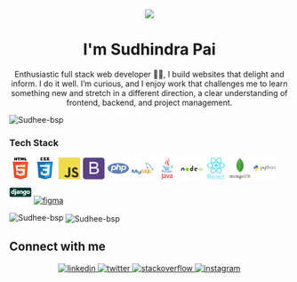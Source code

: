 
<div align="center">
<img src="https://user-images.githubusercontent.com/42115530/92640221-9728ca00-f2fa-11ea-8994-c72b26e937de.gif" align="center"/>
</div>
<h1 align="center">I'm Sudhindra Pai</h1>
<p align="center">Enthusiastic full stack web developer 👨‍💻, I build websites that delight and inform. I do it well. I’m curious, and I enjoy work that challenges me to learn something new and stretch in a different direction, a clear understanding of frontend, backend, and project management.</p>

<p align="left"> <img src="https://komarev.com/ghpvc/?username=Sudhee-bsp&color=brightgreen" alt="Sudhee-bsp" /> </p>

### Tech Stack

<p align="left">
  <img src="/assets/html5-original-wordmark.svg" alt="html5" width="40" height="40"/> 
  <img src="/assets/css3-original-wordmark.svg" alt="css3" width="40" height="40"/>
  <img src="/assets/javascript-original.svg" alt="javascript" width="40" height="40"/> 
  <img src="/assets/bootstrap-plain.svg" alt="bootstrap" width="40" height="40"/> 
  <img src="/assets/php-plain.svg" alt="php" width="40" height="40"/> 
  <img src="/assets/mysql-original-wordmark.svg" alt="mysql" width="40" height="40"/>
  <img src="/assets/java-original-wordmark.svg" alt="java" width="40" height="40"/> 
  <img src="/assets/nodejs-original-wordmark.svg" alt="nodejs" width="40" height="40"/>
  <img src="/assets/react-original-wordmark.svg" alt="react" width="40" height="40"/>
  <img src="/assets/mongodb-original-wordmark.svg" alt="mongodb" width="40" height="40"/>
  <img src="/assets/python-original-wordmark.svg" alt="python" width="40" height="40"/> 
  <img src="/assets/django-original.svg" alt="django" width="40" height="40"/> 
  <a href="https://www.figma.com/" target="_blank"> <img src="https://www.vectorlogo.zone/logos/figma/figma-icon.svg" alt="figma" height='32px'/> </a>
</p>

<p><img align="left" src="https://github-readme-stats.vercel.app/api/top-langs/?username=Sudhee-bsp&layout=compact&hide=html" alt="Sudhee-bsp" /></p>

<p>&nbsp;<img align="center" src="https://github-readme-stats.vercel.app/api?username=Sudhee-bsp&show_icons=true" alt="Sudhee-bsp" /></p>

<!--
**Sudhee-bsp/Sudhee-bsp** is a ✨ _special_ ✨ repository because its `README.md` (this file) appears on your GitHub profile.
Here are some ideas to get you started:

- 🔭 I’m currently working on ...
- 🌱 I’m currently learning ...
- 👯 I’m looking to collaborate on ...
- 🤔 I’m looking for help with ...
- 💬 Ask me about ...
- 📫 How to reach me: ...
- 😄 Pronouns: ...
- ⚡ Fun fact: ...
-->



## Connect with me  
<div align="center">
  
  <a href="https://www.linkedin.com/in/sudhindra-pai26/" target="_blank">
    <img src=https://img.shields.io/badge/linkedin-%231E77B5.svg?&style=for-the-badge&logo=linkedin&logoColor=white alt=linkedin style="margin-bottom: 5px;" />
  </a>

  <a href="https://twitter.com/Sudhee_bsp" target="_blank">
    <img src=https://img.shields.io/badge/twitter-%2300acee.svg?&style=for-the-badge&logo=twitter&logoColor=white alt=twitter style="margin-bottom: 5px;" />
  </a>


<a href="https://stackoverflow.com/users/11746443/sudhee-bsp" target="_blank">
<img src=https://img.shields.io/badge/stackoverflow-%23F28032.svg?&style=for-the-badge&logo=stackoverflow&logoColor=white alt=stackoverflow style="margin-bottom: 5px;" />
</a>

<!--
<a href="https://www.facebook.com/" target="_blank">
<img src=https://img.shields.io/badge/facebook-%232E87FB.svg?&style=for-the-badge&logo=facebook&logoColor=white alt=facebook style="margin-bottom: 5px;" />
</a>

URL LINK To use for icons:- 
https://raw.githubusercontent.com/devicons/devicon/master/icons/java/java-original-wordmark.svg
KEEP it a secret, and make sure if it's working. Have a great DAY buddy!!

<a href="https://github.com/Sudhee-bsp" target="_blank">
<img src=https://img.shields.io/badge/github-%2324292e.svg?&style=for-the-badge&logo=github&logoColor=white alt=github style="margin-bottom: 5px;" />
</a>

-->

<a href="https://www.instagram.com/sudhee_bsp/" target="_blank">
<img src=https://img.shields.io/badge/instagram-%23000000.svg?&style=for-the-badge&logo=instagram&logoColor=white alt=instagram style="margin-bottom: 5px;" />
</a>

</div>  
